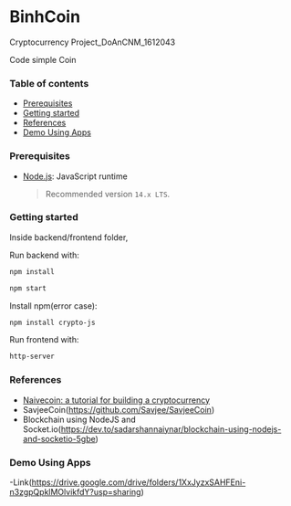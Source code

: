 # BinhCoin
Cryptocurrency Project_DoAnCNM_1612043

Code simple Coin
### Table of contents

- [Prerequisites](#prerequisites)
- [Getting started](#gettingstarted)
- [References](#references)
- [Demo Using Apps](#demo)

### Prerequisites

- [Node.js](https://nodejs.org/en/download): JavaScript runtime
  
  > Recommended version `14.x LTS`.

### Getting started
Inside backend/frontend folder,

Run backend with:
```sh
npm install
```
```sh
npm start
```
Install npm(error case):
```sh
npm install crypto-js
```

Run frontend with: 
```sh
http-server
```
### References


- [Naivecoin: a tutorial for building a cryptocurrency](https://lhartikk.github.io)
- SavjeeCoin(https://github.com/Savjee/SavjeeCoin)
-  Blockchain using NodeJS and Socket.io(https://dev.to/sadarshannaiynar/blockchain-using-nodejs-and-socketio-5gbe)

### Demo Using Apps


-Link(https://drive.google.com/drive/folders/1XxJyzxSAHFEni-n3zgpQpklMOlvikfdY?usp=sharing)
